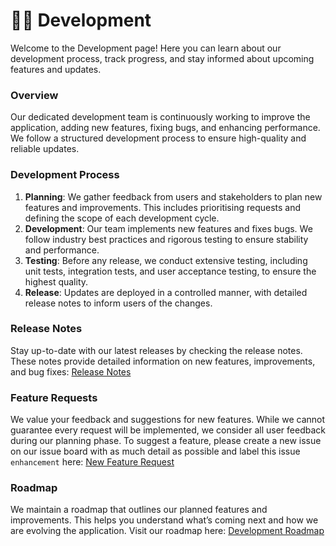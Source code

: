 # 👨‍💻 Development

Welcome to the Development page! Here you can learn about our development process, track progress, and stay informed about upcoming features and updates.

### Overview

Our dedicated development team is continuously working to improve the application, adding new features, fixing bugs, and enhancing performance. We follow a structured development process to ensure high-quality and reliable updates.

### Development Process

1. **Planning**: We gather feedback from users and stakeholders to plan new features and improvements. This includes prioritising requests and defining the scope of each development cycle.
2. **Development**: Our team implements new features and fixes bugs. We follow industry best practices and rigorous testing to ensure stability and performance.
3. **Testing**: Before any release, we conduct extensive testing, including unit tests, integration tests, and user acceptance testing, to ensure the highest quality.
4. **Release**: Updates are deployed in a controlled manner, with detailed release notes to inform users of the changes.

### Release Notes

Stay up-to-date with our latest releases by checking the release notes. These notes provide detailed information on new features, improvements, and bug fixes: [Release Notes](https://github.com/Jordan-Prescott/odins\_spear/releases)

### Feature Requests

We value your feedback and suggestions for new features. While we cannot guarantee every request will be implemented, we consider all user feedback during our planning phase. To suggest a feature, please create a new issue on our issue board with as much detail as possible and label this issue `enhancement` here: [New Feature Request](https://github.com/Jordan-Prescott/odins\_spear/issues)

### Roadmap

We maintain a roadmap that outlines our planned features and improvements. This helps you understand what’s coming next and how we are evolving the application. Visit our roadmap here: [Development Roadmap](https://github.com/users/Jordan-Prescott/projects/2/views/10)
